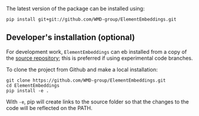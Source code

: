 
The latest version of the package can be installed using:

```
pip install git+git://github.com/WMD-group/ElementEmbeddings.git
```

## Developer's installation (optional)
For development work, `ElementEmbeddings` can eb installed from a copy of the [source repository](https://github.com/WMD-group/ElementEmbeddings.git); this is preferred if using experimental code branches.

To clone the project from Github and make a local installation:

```
git clone https://github.com/WMD-group/ElementEmbeddings.git
cd ElementEmbeddings
pip install -e .
``` 
With `-e`, pip will create links to the source folder so that the changes to the code will be reflected on the PATH.